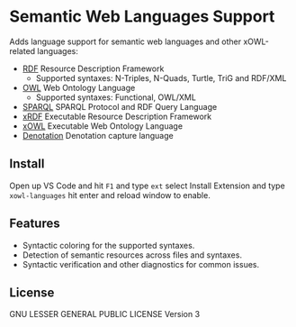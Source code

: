 # Semantic Web Languages Support

Adds language support for semantic web languages and other xOWL-related languages:

* [RDF](https://www.w3.org/RDF/) Resource Description Framework
    * Supported syntaxes: N-Triples, N-Quads, Turtle, TriG and RDF/XML
* [OWL](https://www.w3.org/OWL/) Web Ontology Language
    * Supported syntaxes: Functional, OWL/XML
* [SPARQL](https://www.w3.org/TR/sparql11-query/) SPARQL Protocol and RDF Query Language
* [xRDF](https://cenotelie.fr/xowl) Executable Resource Description Framework
* [xOWL](https://cenotelie.fr/xowl) Executable Web Ontology Language
* [Denotation](https://cenotelie.fr/xowl) Denotation capture language

## Install

Open up VS Code and hit `F1` and type `ext` select Install Extension and type `xowl-languages` hit enter and reload window to enable. 

## Features

* Syntactic coloring for the supported syntaxes.
* Detection of semantic resources across files and syntaxes.
* Syntactic verification and other diagnostics for common issues.

## License

GNU LESSER GENERAL PUBLIC LICENSE Version 3